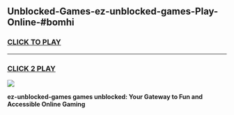 
## Unblocked-Games-ez-unblocked-games-Play-Online-#bomhi
<h3>
<a href="https://premium.freeplayer.one?title=ez-unblocked-games&ref=27F">CLICK TO PLAY</a></h3>
<hr>

<h3>
<a href="https://premium.freeplayer.one?title=ez-unblocked-games&ref=27F">CLICK 2 PLAY</a>
  
</h3>

<a href="https://premium.freeplayer.one?title=ez-unblocked-games&ref=27F"><img src="https://clearcache.store/games.png"></a>


**ez-unblocked-games games unblocked: Your Gateway to Fun and Accessible Online Gaming**
